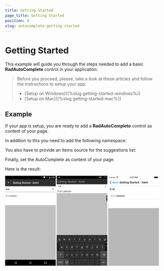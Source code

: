 ```yaml
---
title: Getting Started
page_title: Getting Started
position: 0
slug: autocomplete-getting-started
---
```


# Getting Started
   
This example will guide you through the steps needed to add a basic **RadAutoComplete** control in your application.

>Before you proceed, please, take a look at these articles and follow the instructions to setup your app:
>
>- [Setup on Windows]({%slug getting-started-windows%})
>- [Setup on Mac]({%slug getting-started-mac%})


## Example

If your app is setup, you are ready to add a **RadAutoComplete** control as content of your page.

<snippet id='autocomplete-getting-started-xaml'/>
<snippet id='autocomplete-getting-started-csharp'/>

In addition to this you need to add the following namespace:

<snippet id='xmlns-telerikinput'/>
<snippet id='ns-telerikinput'/>

You also have to provide an items source for the suggestions list:

<snippet id='autocomplete-getting-started-items-source'/>

Finally, set the AutoComplete as content of your page.

Here is the result:

![Basic RadCalendar Example](../images/autocomplete-getting-started.png "Basic RadAutoComplete")